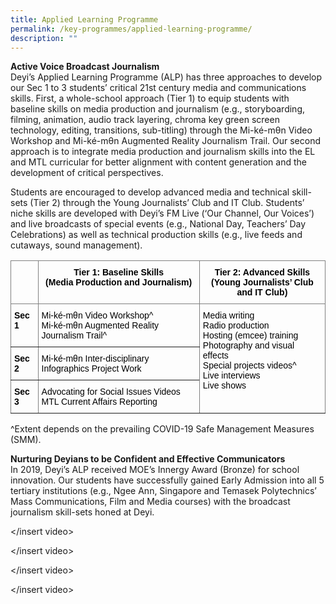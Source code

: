 ```yaml
---
title: Applied Learning Programme
permalink: /key-programmes/applied-learning-programme/
description: ""
---
```

**Active Voice Broadcast Journalism** <br>
Deyi’s Applied Learning Programme (ALP) has three approaches to develop our Sec 1 to 3 students’ critical 21st century media and communications skills. First, a whole-school approach (Tier 1) to equip students with baseline skills on media production and journalism (e.g., storyboarding, filming, animation, audio track layering, chroma key green screen technology, editing, transitions, sub-titling) through the Mi-ké-mθn Video Workshop and Mi-ké-mθn Augmented Reality Journalism Trail. Our second approach is to integrate media production and journalism skills into the EL and MTL curricular for better alignment with content generation and the development of critical perspectives.

Students are encouraged to develop advanced media and technical skill-sets (Tier 2) through the Young Journalists’ Club and IT Club. Students’ niche skills are developed with Deyi’s FM Live (‘Our Channel, Our Voices’) and live broadcasts of special events (e.g., National Day, Teachers’ Day Celebrations) as well as technical production skills (e.g., live feeds and cutaways, sound management).

<table style="border-collapse:collapse;border-spacing:0" class="tg"><thead><tr><th style="border-color:inherit;border-style:solid;border-width:1px;color:#333;font-family:Arial, sans-serif;font-size:14px;font-weight:bold;overflow:hidden;padding:10px 5px;text-align:center;vertical-align:top;word-break:normal"></th><th style="border-color:inherit;border-style:solid;border-width:1px;color:#333;font-family:Arial, sans-serif;font-size:14px;font-weight:bold;overflow:hidden;padding:10px 5px;text-align:center;vertical-align:top;word-break:normal"><span style="font-weight:700;font-style:normal;text-decoration:none;color:#000;background-color:transparent">Tier 1: Baseline Skills</span><br><span style="font-weight:700;font-style:normal;text-decoration:none;color:#000;background-color:transparent">(Media Production and Journalism)</span></th><th style="border-color:inherit;border-style:solid;border-width:1px;color:#333;font-family:Arial, sans-serif;font-size:14px;font-weight:bold;overflow:hidden;padding:10px 5px;text-align:center;vertical-align:top;word-break:normal"><span style="font-weight:700;font-style:normal;text-decoration:none;color:#000;background-color:transparent">Tier 2: Advanced Skills</span><br><span style="font-weight:700;font-style:normal;text-decoration:none;color:#000;background-color:transparent">(Young Journalists’ Club and IT Club)</span></th></tr></thead><tbody><tr><td style="border-color:inherit;border-style:solid;border-width:1px;color:#333;font-family:Arial, sans-serif;font-size:14px;font-weight:bold;overflow:hidden;padding:10px 5px;text-align:left;vertical-align:top;word-break:normal"><span style="font-weight:700;font-style:normal;text-decoration:none;color:#000;background-color:transparent">Sec 1</span></td><td style="border-color:inherit;border-style:solid;border-width:1px;color:#333;font-family:Arial, sans-serif;font-size:14px;overflow:hidden;padding:10px 5px;text-align:left;vertical-align:top;word-break:normal"><span style="font-weight:400;font-style:normal;text-decoration:none;color:#000;background-color:transparent">Mi-ké-mθn Video Workshop^</span><br><span style="font-weight:400;font-style:normal;text-decoration:none;color:#000;background-color:transparent">Mi-ké-mθn Augmented Reality Journalism Trail^</span></td><td style="border-color:inherit;border-style:solid;border-width:1px;color:#333;font-family:Arial, sans-serif;font-size:14px;overflow:hidden;padding:10px 5px;text-align:left;vertical-align:top;word-break:normal" rowspan="3"><span style="font-weight:400;font-style:normal;text-decoration:none;color:#000;background-color:transparent">Media writing</span><br><span style="font-weight:400;font-style:normal;text-decoration:none;color:#000;background-color:transparent">Radio production</span><br><span style="font-weight:400;font-style:normal;text-decoration:none;color:#000;background-color:transparent">Hosting (emcee) training</span><br><span style="font-weight:400;font-style:normal;text-decoration:none;color:#000;background-color:transparent">Photography and visual effects</span><br><span style="font-weight:400;font-style:normal;text-decoration:none;color:#000;background-color:transparent">Special projects videos^</span><br><span style="font-weight:400;font-style:normal;text-decoration:none;color:#000;background-color:transparent">Live interviews</span><br><span style="font-weight:400;font-style:normal;text-decoration:none;color:#000;background-color:transparent">Live shows</span></td></tr><tr><td style="border-color:inherit;border-style:solid;border-width:1px;color:#333;font-family:Arial, sans-serif;font-size:14px;font-weight:bold;overflow:hidden;padding:10px 5px;text-align:left;vertical-align:top;word-break:normal"><span style="font-weight:700;font-style:normal;text-decoration:none;color:#000;background-color:transparent">Sec 2</span></td><td style="border-color:inherit;border-style:solid;border-width:1px;color:#333;font-family:Arial, sans-serif;font-size:14px;overflow:hidden;padding:10px 5px;text-align:left;vertical-align:top;word-break:normal"><span style="font-weight:400;font-style:normal;text-decoration:none;color:#000;background-color:transparent">Mi-ké-mθn Inter-disciplinary Infographics Project Work</span></td></tr><tr><td style="border-color:inherit;border-style:solid;border-width:1px;color:#333;font-family:Arial, sans-serif;font-size:14px;font-weight:bold;overflow:hidden;padding:10px 5px;text-align:left;vertical-align:top;word-break:normal"><span style="font-weight:700;font-style:normal;text-decoration:none;color:#000;background-color:transparent">Sec 3 </span></td><td style="border-color:inherit;border-style:solid;border-width:1px;color:#333;font-family:Arial, sans-serif;font-size:14px;overflow:hidden;padding:10px 5px;text-align:left;vertical-align:top;word-break:normal"><span style="font-weight:400;font-style:normal;text-decoration:none;color:#000;background-color:transparent">Advocating for Social Issues Videos</span><br><span style="font-weight:400;font-style:normal;text-decoration:none;color:#000;background-color:transparent">MTL Current Affairs Reporting</span></td></tr></tbody></table>

^Extent depends on the prevailing COVID-19 Safe Management Measures (SMM).

**Nurturing Deyians to be Confident and Effective Communicators** <br>
In 2019, Deyi’s ALP received MOE’s Innergy Award (Bronze) for school innovation. Our students have successfully gained Early Admission into all 5 tertiary institutions (e.g., Ngee Ann, Singapore and Temasek Polytechnics’ Mass Communications, Film and Media courses) with the broadcast journalism skill-sets honed at Deyi.

</insert video>

</insert video>

</insert video>

</insert video>

